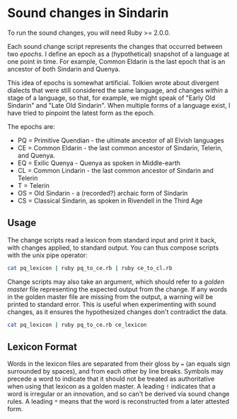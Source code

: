 # Sound changes in Sindarin

To run the sound changes, you will need Ruby >= 2.0.0.

Each sound change script represents the changes that occurred between two _epochs_. I define an epoch as a (hypothetical) snapshot of a language at one point in time. For example, Common Eldarin is the last epoch that is an ancestor of both Sindarin and Quenya.

This idea of epochs is somewhat artificial. Tolkien wrote about divergent dialects that were still considered the same language, and changes _within_ a stage of a language, so that, for example, we might speak of "Early Old Sindarin" and "Late Old Sindarin". When multiple forms of a language exist, I have tried to pinpoint the latest form as the epoch.

The epochs are:

* PQ = Primitive Quendian - the ultimate ancestor of all Elvish languages
* CE = Common Eldarin - the last common ancestor of Sindarin, Telerin, and Quenya.
* EQ = Exilic Quenya - Quenya as spoken in Middle-earth
* CL = Common Lindarin - the last common ancestor of Sindarin and Telerin
* T = Telerin
* OS = Old Sindarin - a (recorded?) archaic form of Sindarin
* CS = Classical Sindarin, as spoken in Rivendell in the Third Age

## Usage

The change scripts read a lexicon from standard input and print it back, with changes applied, to standard output. You can thus compose scripts with the unix pipe operator:

```bash
cat pq_lexicon | ruby pq_to_ce.rb | ruby ce_to_cl.rb
```

Change scripts may also take an argument, which should refer to a _golden master_ file representing the expected output from the change. If any words in the golden master file are missing from the output, a warning will be printed to standard error. This is useful when experimenting with sound changes, as it ensures the hypothesized changes don't contradict the data.

```bash
cat pq_lexicon | ruby pq_to_ce.rb ce_lexicon
```

## Lexicon Format

Words in the lexicon files are separated from their gloss by ` = ` (an equals sign surrounded by spaces), and from each other by line breaks. Symbols may precede a word to indicate that it should not be treated as authoritative when using that lexicon as a golden master. A leading `!` indicates that a word is irregular or an innovation, and so can't be derived via sound change rules. A leading `*` means that the word is reconstructed from a later attested form.
